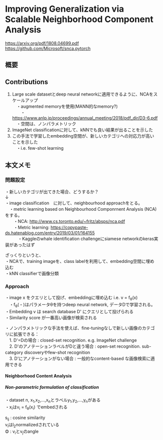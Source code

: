 # Improving Generalization via Scalable Neighborhood Component Analysis  
https://arxiv.org/pdf/1808.04699.pdf  
https://github.com/Microsoft/snca.pytorch  

## 概要

## Contributions  
1. Large scale datasetとdeep neural networkに適用できるように、NCAをスケールアップ  
　・augmented memoryを使用(MANN的なmemory?)  
　　・https://www.anlp.jp/proceedings/annual_meeting/2018/pdf_dir/D3-6.pdf  
　・空間は、ノンパラメトリック  
2. ImageNet classificationに対して、kNNでも良い結果が出ることを示した  
3. この手法で学習したembedding空間が、新しいカテゴリへの対応力が高いことを示した  
　・i.e. few-shot learning  
  
## 本文メモ  

### 問題設定  
・新しいカテゴリが出てきた場合、どうするか？  
↓  
・image classification　に対して、neighbourhood approachをとる。  
　・metric learning based on Neighbourhood Componrnent Analysis (NCA) をする。  
　　・NCA: http://www.cs.toronto.edu/~fritz/absps/nca.pdf  
　　・Metric learning: https://copypaste-ds.hatenablog.com/entry/2019/03/01/164155  
　　　・Kaggleのwhale identification challengeにsiamese networkのkeras実装があったはず  
  
ざっくりというと、  
・NCAで、training imageを、class labelを利用して、embedding空間に埋め込む  
・kNN classifierで画像分類  
  
### Approach  
・image x をクエリとして投げ、embeddingに埋め込む i.e. v = f<sub>θ</sub>(x)  
　・f<sub>θ</sub>(・)はパラメータθを持つdeep neural network, データDで学習される。  
・Embedding v は search database D' にクエリとして投げられる  
・Similarity score が一番高い画像が検索される  
  
・ノンパラメトリックな手法を使えば、fine-tuningなしで新しい画像のカテゴリに拡張できる：  
　1. D'=Dの場合 : closed-set recognition. e.g. ImageNet challenge  
　2. D'のアノテーションラベルがDと違う場合 : open-set recognition. sub-category discoveryやfew-shot recognition  
　3. D'にアノテーションがない場合 : 一般的なcontent-based な画像検索に適用できる  
 
#### Neighborhood Content Analysis

##### Non-parametric formulation of classification
・dataset n,  x<sub>1</sub>,x<sub>2</sub>,...,x<sub>n</sub>とラベルy<sub>1</sub>,y<sub>2</sub>,...,y<sub>n</sub>がある  
・x<sub>i</sub>はv<sub>i</sub> = f<sub>θ</sub>(x<sub>i</sub>) でembedされる  

s<sub>ij</sub> : cosine similarity  
v<sub>i</sub>はl<sub>2</sub>normalizedされている  
Φ : v<sub>i</sub>とv<sub>j</sub>のangle  
  
